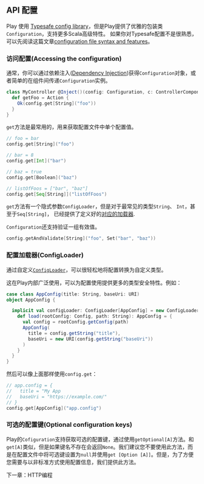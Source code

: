 ## API 配置

Play 使用 [Typesafe config library](https://github.com/lightbend/config)，但是Play提供了优雅的包装类` Configuration`，支持更多Scala高级特性。 如果你对Typesafe配置不是很熟悉，可以先阅读这篇文章[configuration file syntax and features](https://www.playframework.com/documentation/2.7.x/ConfigFile)。

### 访问配置(Accessing the configuration)

通常，你可以通过依赖注入([Dependency Injection](https://www.playframework.com/documentation/2.7.x/ScalaDependencyInjection))获得`Configuration`对象，或者简单的在组件间传递`Configuration`实例。

```scala
class MyController @Inject()(config: Configuration, c: ControllerComponents) extends AbstractController(c) {
  def getFoo = Action {
    Ok(config.get[String]("foo"))
  }
}
```

`get`方法是最常用的，用来获取配置文件中单个配置值。

```scala
// foo = bar
config.get[String]("foo")

// bar = 8
config.get[Int]("bar")

// baz = true
config.get[Boolean]("baz")

// listOfFoos = ["bar", "baz"]
config.get[Seq[String]]("listOfFoos")
```

`get`方法有一个隐式参数`ConfigLoader`，但是对于最常见的类型`String`、 `Int`，甚至于`Seq[String]`， 已经提供了定义好的[对应的加载器](https://www.playframework.com/documentation/2.7.x/api/scala/play/api/ConfigLoader$.html).

`Configuration`还支持验证一组有效值。

```scala
config.getAndValidate[String]("foo", Set("bar", "baz"))
```

### 配置加载器(ConfigLoader)

通过自定义[`ConfigLoader`](https://www.playframework.com/documentation/2.7.x/api/scala/play/api/ConfigLoader.html)，可以很轻松地将配置转换为自定义类型。

这在Play内部广泛使用，可以为配置使用提供更多的类型安全特性。例如：

```scala
case class AppConfig(title: String, baseUri: URI)
object AppConfig {

  implicit val configLoader: ConfigLoader[AppConfig] = new ConfigLoader[AppConfig] {
    def load(rootConfig: Config, path: String): AppConfig = {
      val config = rootConfig.getConfig(path)
      AppConfig(
        title = config.getString("title"),
        baseUri = new URI(config.getString("baseUri"))
      )
    }
  }
}
```

然后可以像上面那样使用`config.get`：

```scala
// app.config = {
//   title = "My App
//   baseUri = "https://example.com/"
// }
config.get[AppConfig]("app.config")
```

### 可选的配置键(Optional configuration keys)

Play的`Cofiguration`支持获取可选的配置键，通过使用`getOptional[A]`方法。和`get[A]`类似，但是如果键名不存在会返回`None`。我们建议您不要使用此方法，而是在配置文件中将可选键设置为`null`并使用`get [Option [A]]`。但是，为了方便您需要与以非标准方式使用配置信息，我们提供此方法。



下一章：HTTP编程
